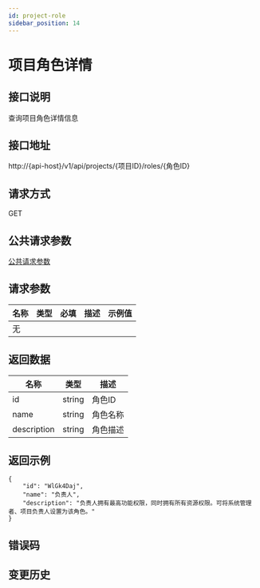 ```yaml
---
id: project-role
sidebar_position: 14
---
```


# 项目角色详情

## 接口说明
查询项目角色详情信息

## 接口地址
http://{api-host}/v1/api/projects/{项目ID}/roles/{角色ID}

## 请求方式
GET


## 公共请求参数
[公共请求参数](../common-args)

## 请求参数
| 名称 | 类型 | 必填 | 描述 | 示例值 |
| --- | --- | --- | --- | --- |
| 无 |  |  |  |  |

## 返回数据

| 名称 | 类型 | 描述 |
| --- | --- | --- |
| id | string | 角色ID |
| name | string | 角色名称 |
| description | string | 角色描述 |

## 返回示例
```
{
    "id": "WlGk4Daj",
    "name": "负责人",
    "description": "负责人拥有最高功能权限，同时拥有所有资源权限。可将系统管理者、项目负责人设置为该角色。"
}
```

## 错误码

## 变更历史
